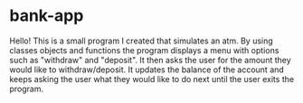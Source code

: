 # bank-app 
Hello!
This is a small program I created that simulates an atm. By using classes objects and functions the program displays a menu with options such as "withdraw" and "deposit". It then asks the user for the amount they would like to withdraw/deposit. It updates the balance of the account and keeps asking the user what they would like to do next until the user exits the program.
